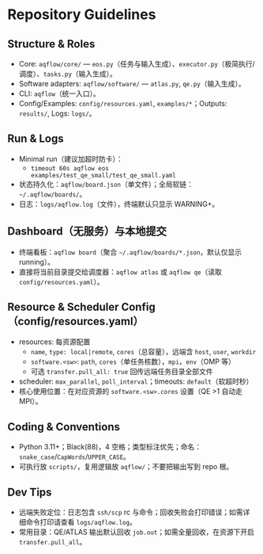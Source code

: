# Repository Guidelines

## Structure & Roles
- Core: `aqflow/core/` — `eos.py`（任务与输入生成）、`executor.py`（极简执行/调度）、`tasks.py`（输入生成）。
- Software adapters: `aqflow/software/` — `atlas.py`, `qe.py`（输入生成）。
- CLI: `aqflow`（统一入口）。
- Config/Examples: `config/resources.yaml`, `examples/*`；Outputs: `results/`, Logs: `logs/`。

## Run & Logs
- Minimal run（建议加超时防卡）：
  - `timeout 60s aqflow eos examples/test_qe_small/test_qe_small.yaml`
- 状态持久化：`aqflow/board.json`（单文件）；全局软链：`~/.aqflow/boards/`。
- 日志：`logs/aqflow.log`（文件），终端默认只显示 WARNING+。

## Dashboard（无服务）与本地提交
- 终端看板：`aqflow board`（聚合 `~/.aqflow/boards/*.json`，默认仅显示 running）。
- 直接将当前目录提交给调度器：`aqflow atlas` 或 `aqflow qe`（读取 `config/resources.yaml`）。

## Resource & Scheduler Config（config/resources.yaml）
- resources: 每资源配置
  - `name`, `type: local|remote`, `cores`（总容量），远端含 `host`, `user`, `workdir`
  - `software.<sw>`: `path`, `cores`（单任务核数），`mpi`，`env`（OMP 等）
  - 可选 `transfer.pull_all: true` 回传远端任务目录全部文件
- scheduler: `max_parallel`, `poll_interval`；timeouts: `default`（软超时秒）
- 核心使用位置：在对应资源的 `software.<sw>.cores` 设置（QE >1 自动走 MPI）。

## Coding & Conventions
- Python 3.11+；Black(88)，4 空格；类型标注优先；命名：`snake_case`/`CapWords`/`UPPER_CASE`。
- 可执行放 `scripts/`，复用逻辑放 `aqflow/`；不要把输出写到 repo 根。

## Dev Tips
- 远端失败定位：日志包含 `ssh/scp` rc 与命令；回收失败会打印错误；如需详细命令打印请查看 `logs/aqflow.log`。
- 常用目录：QE/ATLAS 输出默认回收 `job.out`；如需全量回收，在资源下开启 `transfer.pull_all`。
